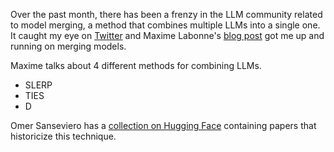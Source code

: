 Over the past month, there has been a frenzy in the LLM community related to model merging, a method that combines multiple LLMs into a single one. It caught my eye on [Twitter](https://twitter.com/maximelabonne/status/1747350120067154227) and Maxime Labonne's [blog post](https://towardsdatascience.com/merge-large-language-models-with-mergekit-2118fb392b54) got me up and running on merging models. 

Maxime talks about 4 different methods for combining LLMs. 
- SLERP
- TIES
- D

Omer Sanseviero has a [collection on Hugging Face](https://huggingface.co/collections/osanseviero/model-merging-65097893623330a3a51ead66) containing papers that historicize this technique. 